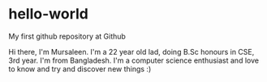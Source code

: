 # hello-world
My first github repository at Github

Hi there,
I'm Mursaleen. I'm a 22 year old lad, doing B.Sc honours in CSE, 3rd year. I'm from Bangladesh. I'm a computer science enthusiast and love to know and try and discover new things :) 
